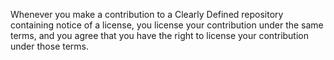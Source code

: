  Whenever you make a contribution to a Clearly Defined repository containing notice of a license, you license your contribution under the same terms, and you agree that you have the right to license your contribution under those terms.
